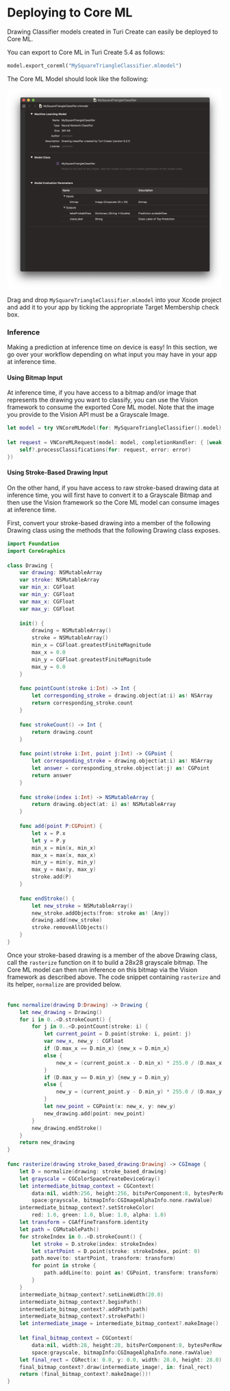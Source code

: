# Deploying to Core ML

Drawing Classifier models created in Turi Create can easily be deployed to
Core ML.

You can export to Core ML in Turi Create 5.4 as follows:
```python
model.export_coreml("MySquareTriangleClassifier.mlmodel")
```

The Core ML Model should look like the following:

![Xcode view of MySquareTriangleClassifier.mlmodel](images/xcode_drawing_classifier.png)

Drag and drop `MySquareTriangleClassifier.mlmodel` into your Xcode project and
add it to your app by ticking the appropriate Target Membership check box.

### Inference

Making a prediction at inference time on device is easy! In this section, we go
over your workflow depending on what input you may have in your app at inference
time.

#### Using Bitmap Input

At inference time, if you have access to a bitmap and/or image that represents
the drawing you want to classify, you can use the Vision framework to consume
the exported Core ML model. Note that the image you provide to the Vision API
must be a Grayscale Image. 

```swift
let model = try VNCoreMLModel(for: MySquareTriangleClassifier().model)

let request = VNCoreMLRequest(model: model, completionHandler: { [weak self] request, error in
    self?.processClassifications(for: request, error: error)
})
```

#### Using Stroke-Based Drawing Input

On the other hand, if you have access to raw stroke-based drawing data at 
inference time, you will first have to convert it to a Grayscale Bitmap and then
use the Vision framework so the Core ML model can consume images at inference 
time.

First, convert your stroke-based drawing into a member of the following Drawing 
class using the methods that the following Drawing class exposes.

```swift
import Foundation
import CoreGraphics

class Drawing {
    var drawing: NSMutableArray
    var stroke: NSMutableArray
    var min_x: CGFloat
    var min_y: CGFloat
    var max_x: CGFloat
    var max_y: CGFloat
    
    init() {
        drawing = NSMutableArray()
        stroke = NSMutableArray()
        min_x = CGFloat.greatestFiniteMagnitude
        max_x = 0.0
        min_y = CGFloat.greatestFiniteMagnitude
        max_y = 0.0
    }
    
    func pointCount(stroke i:Int) -> Int {
        let corresponding_stroke = drawing.object(at:i) as! NSArray
        return corresponding_stroke.count
    }
    
    func strokeCount() -> Int {
        return drawing.count
    }
    
    func point(stroke i:Int, point j:Int) -> CGPoint {
        let corresponding_stroke = drawing.object(at:i) as! NSArray
        let answer = corresponding_stroke.object(at:j) as! CGPoint
        return answer
    }
    
    func stroke(index i:Int) -> NSMutableArray {
        return drawing.object(at: i) as! NSMutableArray
    }
    
    func add(point P:CGPoint) {
        let x = P.x
        let y = P.y
        min_x = min(x, min_x)
        max_x = max(x, max_x)
        min_y = min(y, min_y)
        max_y = max(y, max_y)
        stroke.add(P)
    }
    
    func endStroke() {
        let new_stroke = NSMutableArray()
        new_stroke.addObjects(from: stroke as! [Any])
        drawing.add(new_stroke)
        stroke.removeAllObjects()
    }
}

```

Once your stroke-based drawing is a member of the above Drawing class, call the 
`rasterize` function on it to build a 28x28 grayscale bitmap. 
The Core ML model can then run inference on this bitmap via the Vision framework
as described above. The code snippet containing `rasterize` and its helper, 
`normalize` are provided below.

```swift

func normalize(drawing D:Drawing) -> Drawing {
    let new_drawing = Drawing()
    for i in 0..<D.strokeCount() {
        for j in 0..<D.pointCount(stroke: i) {
            let current_point = D.point(stroke: i, point: j)
            var new_x, new_y : CGFloat
            if (D.max_x == D.min_x) {new_x = D.min_x}
            else {
                new_x = (current_point.x - D.min_x) * 255.0 / (D.max_x - D.min_x)
            }
            if (D.max_y == D.min_y) {new_y = D.min_y}
            else {
                new_y = (current_point.y - D.min_y) * 255.0 / (D.max_y - D.min_y)
            }
            let new_point = CGPoint(x: new_x, y: new_y)
            new_drawing.add(point: new_point)
        }
        new_drawing.endStroke()
    }
    return new_drawing
}

func rasterize(drawing stroke_based_drawing:Drawing) -> CGImage {
    let D = normalize(drawing: stroke_based_drawing)
    let grayscale = CGColorSpaceCreateDeviceGray()
    let intermediate_bitmap_context = CGContext(
        data:nil, width:256, height:256, bitsPerComponent:8, bytesPerRow:0, 
        space:grayscale, bitmapInfo:CGImageAlphaInfo.none.rawValue)
    intermediate_bitmap_context?.setStrokeColor(
        red: 1.0, green: 1.0, blue: 1.0, alpha: 1.0)
    let transform = CGAffineTransform.identity
    let path = CGMutablePath()
    for strokeIndex in 0..<D.strokeCount() {
        let stroke = D.stroke(index: strokeIndex)
        let startPoint = D.point(stroke: strokeIndex, point: 0)
        path.move(to: startPoint, transform: transform)
        for point in stroke {
            path.addLine(to: point as! CGPoint, transform: transform)
        }
    }
    intermediate_bitmap_context?.setLineWidth(20.0)
    intermediate_bitmap_context?.beginPath()
    intermediate_bitmap_context?.addPath(path)
    intermediate_bitmap_context?.strokePath()
    let intermediate_image = intermediate_bitmap_context?.makeImage()
    
    let final_bitmap_context = CGContext(
        data:nil, width:28, height:28, bitsPerComponent:8, bytesPerRow:0, 
        space:grayscale, bitmapInfo:CGImageAlphaInfo.none.rawValue)
    let final_rect = CGRect(x: 0.0, y: 0.0, width: 28.0, height: 28.0)
    final_bitmap_context?.draw(intermediate_image!, in: final_rect)
    return (final_bitmap_context?.makeImage())!
}
```